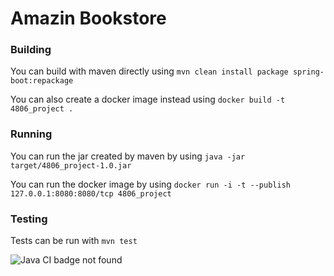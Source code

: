 # Amazin Bookstore

### Building

You can build with maven directly using `mvn clean install package spring-boot:repackage`

You can also create a docker image instead using `docker build -t 4806_project .`

### Running

You can run the jar created by maven by using `java -jar target/4806_project-1.0.jar`

You can run the docker image by using `docker run -i -t --publish 127.0.0.1:8080:8080/tcp 4806_project`

### Testing

Tests can be run with `mvn test`

![Java CI badge not found](https://github.com/Brandon-999/4806_project/actions/workflows/maven-tests.yml/badge.svg)